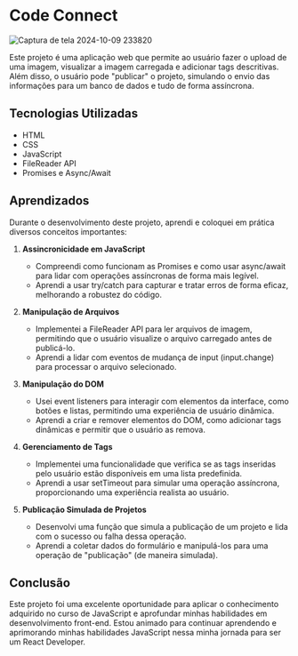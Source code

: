 # Code Connect

![Captura de tela 2024-10-09 233820](https://github.com/user-attachments/assets/5d0f7777-a4a7-43b7-a66c-62f7bf86a6a0)

Este projeto é uma aplicação web que permite ao usuário fazer o upload de uma imagem, visualizar a imagem carregada e adicionar tags descritivas. Além disso, o usuário pode "publicar" o projeto, simulando o envio das informações para um banco de dados e tudo de forma assíncrona.

## Tecnologias Utilizadas

- HTML
- CSS
- JavaScript
- FileReader API
- Promises e Async/Await

## Aprendizados

Durante o desenvolvimento deste projeto, aprendi e coloquei em prática diversos conceitos importantes:

1. **Assincronicidade em JavaScript**
   - Compreendi como funcionam as Promises e como usar async/await para lidar com operações assíncronas de forma mais legível.
   - Aprendi a usar try/catch para capturar e tratar erros de forma eficaz, melhorando a robustez do código.

2. **Manipulação de Arquivos**
   - Implementei a FileReader API para ler arquivos de imagem, permitindo que o usuário visualize o arquivo carregado antes de publicá-lo.
   - Aprendi a lidar com eventos de mudança de input (input.change) para processar o arquivo selecionado.

3. **Manipulação do DOM**
   - Usei event listeners para interagir com elementos da interface, como botões e listas, permitindo uma experiência de usuário dinâmica.
   - Aprendi a criar e remover elementos do DOM, como adicionar tags dinâmicas e permitir que o usuário as remova.

4. **Gerenciamento de Tags**
   - Implementei uma funcionalidade que verifica se as tags inseridas pelo usuário estão disponíveis em uma lista predefinida.
   - Aprendi a usar setTimeout para simular uma operação assíncrona, proporcionando uma experiência realista ao usuário.

5. **Publicação Simulada de Projetos**
   - Desenvolvi uma função que simula a publicação de um projeto e lida com o sucesso ou falha dessa operação.
   - Aprendi a coletar dados do formulário e manipulá-los para uma operação de "publicação" (de maneira simulada).

## Conclusão

Este projeto foi uma excelente oportunidade para aplicar o conhecimento adquirido no curso de JavaScript e aprofundar minhas habilidades em desenvolvimento front-end. Estou animado para continuar aprendendo e aprimorando minhas habilidades JavaScript nessa minha jornada para ser um React Developer.

